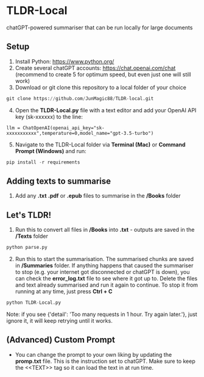 # TLDR-Local
chatGPT-powered summariser that can be run locally for large documents

## Setup
1. Install Python: https://www.python.org/
2. Create several chatGPT accounts: https://chat.openai.com/chat (recommend to create 5 for optimum speed, but even just one will still work)
3. Download or git clone this repository to a local folder of your choice
```python
git clone https://github.com/JunMagic88/TLDR-local.git
```
4. Open the **TLDR-Local.py** file with a text editor and add your OpenAI API key (sk-xxxxxx) to the line:

```
llm = ChatOpenAI(openai_api_key="sk-xxxxxxxxxxx",temperature=0,model_name="gpt-3.5-turbo")
```

5. Navigate to the TLDR-Local folder via **Terminal (Mac)** or **Command Prompt (Windows)** and run: 
```python
pip install -r requirements
```

## Adding texts to summarise
1. Add any **.txt** **.pdf** or **.epub** files to summarise in the **/Books** folder 

## Let's TLDR!
1. Run this to convert all files in **/Books** into **.txt** - outputs are saved in the **/Texts** folder
```python
python parse.py
```
2. Run this to start the summarisation. The summarised chunks are saved in **/Summaries** folder. If anything happens that caused the summariser to stop (e.g. your internet got disconnected or chatGPT is down), you can check the **error_log.txt** file to see where it got up to. Delete the files and text already summarised and run it again to continue. To stop it from running at any time, just press **Ctrl + C**
```python
python TLDR-Local.py
```
Note: if you see {'detail': 'Too many requests in 1 hour. Try again later.'}, just ignore it, it will keep retrying until it works.

## (Advanced) Custom Prompt 
- You can change the prompt to your own liking by updating the **promp.txt** file. This is the instruction set to chatGPT. Make sure to keep the <\<TEXT\>> tag so it can load the text in at run time.
